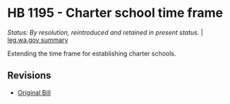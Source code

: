 # HB 1195 - Charter school time frame
*Status: By resolution, reintroduced and retained in present status.* | [leg.wa.gov summary](https://app.leg.wa.gov/billsummary?BillNumber=1195&Year=2021)

Extending the time frame for establishing charter schools.

## Revisions
* [Original Bill](1/)